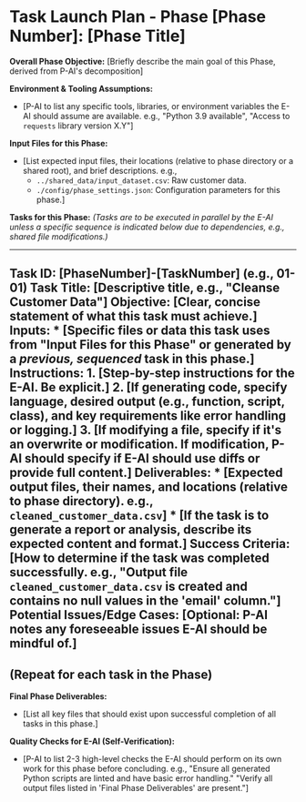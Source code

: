 # Task Launch Plan - Phase [Phase Number]: [Phase Title]

**Overall Phase Objective:** [Briefly describe the main goal of this Phase, derived from P-AI's decomposition]

**Environment & Tooling Assumptions:**
*   [P-AI to list any specific tools, libraries, or environment variables the E-AI should assume are available. e.g., "Python 3.9 available", "Access to `requests` library version X.Y"]

**Input Files for this Phase:**
*   [List expected input files, their locations (relative to phase directory or a shared root), and brief descriptions. e.g.,
    *   `../shared_data/input_dataset.csv`: Raw customer data.
    *   `./config/phase_settings.json`: Configuration parameters for this phase.]

**Tasks for this Phase:**
*(Tasks are to be executed in parallel by the E-AI unless a specific sequence is indicated below due to dependencies, e.g., shared file modifications.)*

---
**Task ID:** [PhaseNumber]-[TaskNumber] (e.g., 01-01)
**Task Title:** [Descriptive title, e.g., "Cleanse Customer Data"]
**Objective:** [Clear, concise statement of what this task must achieve.]
**Inputs:**
    *   [Specific files or data this task uses from "Input Files for this Phase" or generated by a *previous, sequenced* task in this phase.]
**Instructions:**
    1.  [Step-by-step instructions for the E-AI. Be explicit.]
    2.  [If generating code, specify language, desired output (e.g., function, script, class), and key requirements like error handling or logging.]
    3.  [If modifying a file, specify if it's an overwrite or modification. If modification, P-AI should specify if E-AI should use diffs or provide full content.]
**Deliverables:**
    *   [Expected output files, their names, and locations (relative to phase directory). e.g., `cleaned_customer_data.csv`]
    *   [If the task is to generate a report or analysis, describe its expected content and format.]
**Success Criteria:** [How to determine if the task was completed successfully. e.g., "Output file `cleaned_customer_data.csv` is created and contains no null values in the 'email' column."]
**Potential Issues/Edge Cases:** [Optional: P-AI notes any foreseeable issues E-AI should be mindful of.]
---
**(Repeat for each task in the Phase)**
---

**Final Phase Deliverables:**
*   [List all key files that should exist upon successful completion of all tasks in this phase.]

**Quality Checks for E-AI (Self-Verification):**
*   [P-AI to list 2-3 high-level checks the E-AI should perform on its own work for this phase before concluding. e.g., "Ensure all generated Python scripts are linted and have basic error handling." "Verify all output files listed in 'Final Phase Deliverables' are present."]
